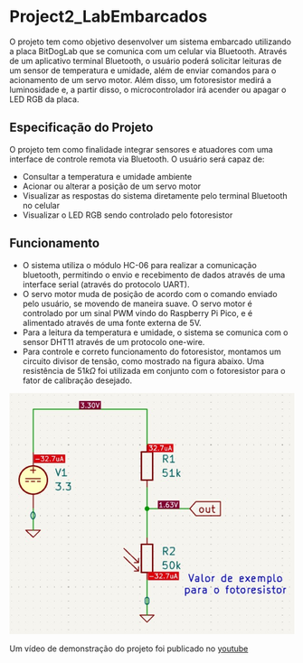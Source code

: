 # Project2_LabEmbarcados

O projeto tem como objetivo desenvolver um sistema embarcado utilizando a placa BitDogLab que se comunica com um celular via Bluetooth. Através de um aplicativo terminal Bluetooth, o usuário poderá solicitar leituras de um sensor de temperatura e umidade, além de enviar comandos para o acionamento de um servo motor. Além disso, um fotoresistor medirá a luminosidade e, a partir disso, o microcontrolador irá acender ou apagar o LED RGB da placa.

## Especificação do Projeto

O projeto tem como finalidade integrar sensores e atuadores com uma interface de controle remota via Bluetooth. O usuário será capaz de:

- Consultar a temperatura e umidade ambiente
- Acionar ou alterar a posição de um servo motor
- Visualizar as respostas do sistema diretamente pelo terminal Bluetooth no celular
- Visualizar o LED RGB sendo controlado pelo fotoresistor 

## Funcionamento

- O sistema utiliza o módulo HC-06 para realizar a comunicação bluetooth, permitindo o envio e recebimento de dados através de uma interface serial (através do protocolo UART).
- O servo motor muda de posição de acordo com o comando enviado pelo usuário, se movendo de maneira suave. O servo motor é controlado por um sinal PWM vindo do Raspberry Pi Pico, e é alimentado através de uma fonte externa de 5V.
- Para a leitura da temperatura e umidade, o sistema se comunica com o sensor DHT11 através de um protocolo one-wire.
- Para controle e correto funcionamento do fotoresistor, montamos um circuito divisor de tensão, como mostrado na figura abaixo. Uma resistência de $51k\Omega$ foi utilizada em conjunto com o fotoresistor para o fator de calibração desejado.

![fotoresistor](./img/fotoresistor.jpeg)

Um vídeo de demonstração do projeto foi publicado no [youtube](https://youtu.be/KHZL84H6xg0)

